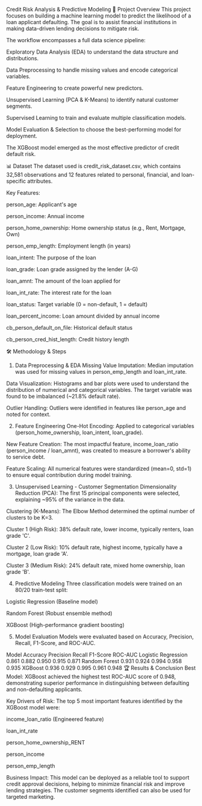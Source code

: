 Credit Risk Analysis & Predictive Modeling
📖 Project Overview
This project focuses on building a machine learning model to predict the likelihood of a loan applicant defaulting. The goal is to assist financial institutions in making data-driven lending decisions to mitigate risk.

The workflow encompasses a full data science pipeline:

Exploratory Data Analysis (EDA) to understand the data structure and distributions.

Data Preprocessing to handle missing values and encode categorical variables.

Feature Engineering to create powerful new predictors.

Unsupervised Learning (PCA & K-Means) to identify natural customer segments.

Supervised Learning to train and evaluate multiple classification models.

Model Evaluation & Selection to choose the best-performing model for deployment.

The XGBoost model emerged as the most effective predictor of credit default risk.

📊 Dataset
The dataset used is credit_risk_dataset.csv, which contains 32,581 observations and 12 features related to personal, financial, and loan-specific attributes.

Key Features:

person_age: Applicant's age

person_income: Annual income

person_home_ownership: Home ownership status (e.g., Rent, Mortgage, Own)

person_emp_length: Employment length (in years)

loan_intent: The purpose of the loan

loan_grade: Loan grade assigned by the lender (A-G)

loan_amnt: The amount of the loan applied for

loan_int_rate: The interest rate for the loan

loan_status: Target variable (0 = non-default, 1 = default)

loan_percent_income: Loan amount divided by annual income

cb_person_default_on_file: Historical default status

cb_person_cred_hist_length: Credit history length

🛠️ Methodology & Steps
1. Data Preprocessing & EDA
Missing Value Imputation: Median imputation was used for missing values in person_emp_length and loan_int_rate.

Data Visualization: Histograms and bar plots were used to understand the distribution of numerical and categorical variables. The target variable was found to be imbalanced (~21.8% default rate).

Outlier Handling: Outliers were identified in features like person_age and noted for context.

2. Feature Engineering
One-Hot Encoding: Applied to categorical variables (person_home_ownership, loan_intent, loan_grade).

New Feature Creation: The most impactful feature, income_loan_ratio (person_income / loan_amnt), was created to measure a borrower's ability to service debt.

Feature Scaling: All numerical features were standardized (mean=0, std=1) to ensure equal contribution during model training.

3. Unsupervised Learning - Customer Segmentation
Dimensionality Reduction (PCA): The first 15 principal components were selected, explaining ~95% of the variance in the data.

Clustering (K-Means): The Elbow Method determined the optimal number of clusters to be K=3.

Cluster 1 (High Risk): 38% default rate, lower income, typically renters, loan grade 'C'.

Cluster 2 (Low Risk): 10% default rate, highest income, typically have a mortgage, loan grade 'A'.

Cluster 3 (Medium Risk): 24% default rate, mixed home ownership, loan grade 'B'.

4. Predictive Modeling
Three classification models were trained on an 80/20 train-test split:

Logistic Regression (Baseline model)

Random Forest (Robust ensemble method)

XGBoost (High-performance gradient boosting)

5. Model Evaluation
Models were evaluated based on Accuracy, Precision, Recall, F1-Score, and ROC-AUC.

Model	Accuracy	Precision	Recall	F1-Score	ROC-AUC
Logistic Regression	0.861	0.882	0.950	0.915	0.871
Random Forest	0.931	0.924	0.994	0.958	0.935
XGBoost	0.936	0.929	0.995	0.961	0.948
🏆 Results & Conclusion
Best Model: XGBoost achieved the highest test ROC-AUC score of 0.948, demonstrating superior performance in distinguishing between defaulting and non-defaulting applicants.

Key Drivers of Risk: The top 5 most important features identified by the XGBoost model were:

income_loan_ratio (Engineered feature)

loan_int_rate

person_home_ownership_RENT

person_income

person_emp_length

Business Impact: This model can be deployed as a reliable tool to support credit approval decisions, helping to minimize financial risk and improve lending strategies. The customer segments identified can also be used for targeted marketing.
